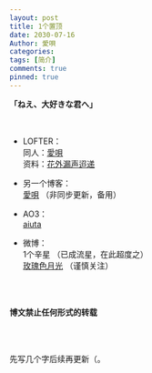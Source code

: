 ```yaml
---
layout: post
title: 1个置顶
date: 2030-07-16
Author: 愛唄
categories: 
tags: [简介]
comments: true
pinned: true
--- 
```


**「ねえ、大好きな君へ」**

<br>

* LOFTER：  
同人：[愛唄](https://aiuta.lofter.com/ "愛唄的LOFTER")  
资料：[花外漏声迢递](http://huawailousheng.lofter.com/  "花外漏声迢递的LOFTER")

* 另一个博客：  
[愛唄](http://aiuta.3rin.net/ "愛唄的BLOG") （非同步更新，备用）

* AO3：  
[aiuta](https://archiveofourown.org/users/aiuta "aiuta的AO3")

* 微博：  
1个辛星 （已成流星，在此超度之）  
[玫瑰色月光](https://weibo.com/u/1961289715 "玫瑰色月光") （谨慎关注）

<br>

<br>

**博文禁止任何形式的转载**

<br>
<br>

先写几个字后续再更新（。
